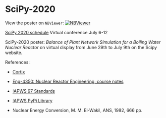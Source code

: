 # SciPy-2020

View the poster on `NBViewer`: [![NBViewer](https://raw.githubusercontent.com/jupyter/design/master/logos/Badges/nbviewer_badge.svg)](https://nbviewer.jupyter.org/github/dpploy/scipy-2020/blob/master/poster.ipynb)

[SciPy 2020 schedule](https://www.scipy2020.scipy.org/schedule)
Virtual conference July 6-12

SciPy-2020 poster: *Balance of Plant Network Simulation for a Boiling Water Nuclear Reactor* on virtual display from June 29th to July 9th on the Scipy website.



References:

 + [Cortix](https://cortix.org/)
 + [Eng-4350: Nuclear Reactor Engineering: course notes](https://github.com/dpploy/engy-4350)

 + [IAPWS 97 Standards](http://www.iapws.org/relguide/IF97-Rev.html)

 + [IAPWS PyPi Library](https://pypi.org/project/iapws/)

 + Nuclear Energy Conversion, M. M. El-Wakil, ANS, 1982, 666 pp.
